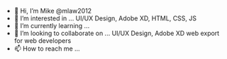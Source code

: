 - 👋 Hi, I’m Mike @mlaw2012
- 👀 I’m interested in ... UI/UX Design, Adobe XD, HTML, CSS, JS
- 🌱 I’m currently learning ...
- 💞️ I’m looking to collaborate on ... UI/UX Design, Adobe XD web export for web developers
- 📫 How to reach me ...

<!---
mlaw2012/mlaw2012 is a ✨ special ✨ repository because its `README.md` (this file) appears on your GitHub profile.
You can click the Preview link to take a look at your changes.
--->
